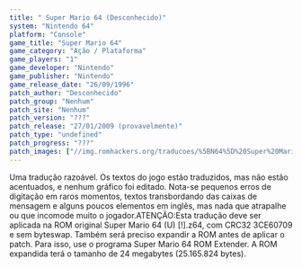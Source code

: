 ```yaml
---
title: " Super Mario 64 (Desconhecido)"
system: "Nintendo 64"
platform: "Console"
game_title: "Super Mario 64"
game_category: "Ação / Plataforma"
game_players: "1"
game_developer: "Nintendo"
game_publisher: "Nintendo"
game_release_date: "26/09/1996"
patch_author: "Desconhecido"
patch_group: "Nenhum"
patch_site: "Nenhum"
patch_version: "???"
patch_release: "27/01/2009 (provavelmente)"
patch_type: "undefined"
patch_progress: "???"
patch_images: ["//img.romhackers.org/traducoes/%5BN64%5D%20Super%20Mario%2064%20-%20Desconhecido%20-%201.jpg","//img.romhackers.org/traducoes/%5BN64%5D%20Super%20Mario%2064%20-%20Desconhecido%20-%202.jpg","//img.romhackers.org/traducoes/%5BN64%5D%20Super%20Mario%2064%20-%20Desconhecido%20-%203.jpg"]
---
```

Uma tradução razoável. Os textos do jogo estão traduzidos, mas não estão acentuados, e nenhum gráfico foi editado. Nota-se pequenos erros de digitação em raros momentos, textos transbordando das caixas de mensagem e alguns poucos elementos em inglês, mas nada que atrapalhe ou que incomode muito o jogador.ATENÇÃO:Esta tradução deve ser aplicada na ROM original Super Mario 64 (U) [!].z64, com CRC32 3CE60709 e sem byteswap. Também será preciso expandir a ROM antes de aplicar o patch. Para isso, use o programa Super Mario 64 ROM Extender. A ROM expandida terá o tamanho de 24 megabytes (25.165.824 bytes).